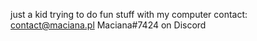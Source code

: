 just a kid trying to do fun stuff with my computer
contact:
contact@maciana.pl
Maciana#7424 on Discord
<!---
macianaa/macianaa is a ✨ special ✨ repository because its `README.md` (this file) appears on your GitHub profile.
You can click the Preview link to take a look at your changes.
--->
